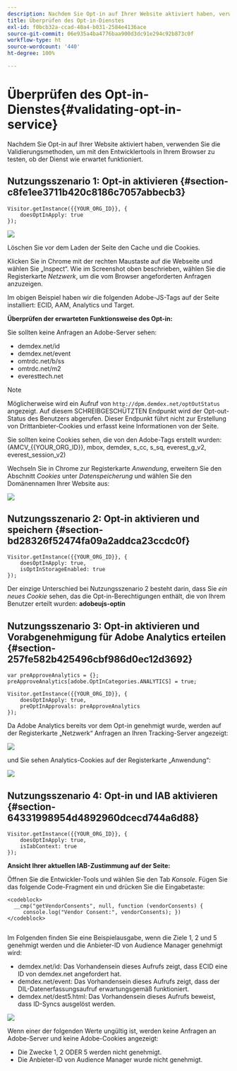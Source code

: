 ```yaml
---
description: Nachdem Sie Opt-in auf Ihrer Website aktiviert haben, verwenden Sie die Validierungsmethoden, um mit den Entwicklertools in Ihrem Browser zu testen, ob der Dienst wie erwartet funktioniert.
title: Überprüfen des Opt-in-Dienstes
exl-id: f0bcb32a-ccad-40a4-b031-2584e4136ace
source-git-commit: 06e935a4ba4776baa900d3dc91e294c92b873c0f
workflow-type: ht
source-wordcount: '440'
ht-degree: 100%

---
```


# Überprüfen des Opt-in-Dienstes{#validating-opt-in-service}

Nachdem Sie Opt-in auf Ihrer Website aktiviert haben, verwenden Sie die Validierungsmethoden, um mit den Entwicklertools in Ihrem Browser zu testen, ob der Dienst wie erwartet funktioniert.

## Nutzungsszenario 1: Opt-in aktivieren {#section-c8fe1ee3711b420c8186c7057abbecb3}

```
Visitor.getInstance({{YOUR_ORG_ID}}, { 
    doesOptInApply: true 
});
```

![](assets/use_case_1_1.png)

Löschen Sie vor dem Laden der Seite den Cache und die Cookies.

Klicken Sie in Chrome mit der rechten Maustaste auf die Webseite und wählen Sie „Inspect“. Wie im Screenshot oben beschrieben, wählen Sie die Registerkarte *Netzwerk*, um die vom Browser angeforderten Anfragen anzuzeigen.

Im obigen Beispiel haben wir die folgenden Adobe-JS-Tags auf der Seite installiert: ECID, AAM, Analytics und Target.

**Überprüfen der erwarteten Funktionsweise des Opt-in:**

Sie sollten keine Anfragen an Adobe-Server sehen:

* demdex.net/id
* demdex.net/event
* omtrdc.net/b/ss
* omtrdc.net/m2
* everesttech.net

>[!NOTE]
>
>Möglicherweise wird ein Aufruf von `http://dpm.demdex.net/optOutStatus` angezeigt. Auf diesem SCHREIBGESCHÜTZTEN Endpunkt wird der Opt-out-Status des Benutzers abgerufen. Dieser Endpunkt führt nicht zur Erstellung von Drittanbieter-Cookies und erfasst keine Informationen von der Seite.

Sie sollten keine Cookies sehen, die von den Adobe-Tags erstellt wurden: (AMCV_{{YOUR_ORG_ID}}, mbox, demdex, s_cc, s_sq, everest_g_v2, everest_session_v2)

Wechseln Sie in Chrome zur Registerkarte *Anwendung*, erweitern Sie den Abschnitt *Cookies* unter *Datenspeicherung* und wählen Sie den Domänennamen Ihrer Website aus:

![](assets/use_case_1_2.png)

## Nutzungsszenario 2: Opt-in aktivieren und speichern  {#section-bd28326f52474fa09a2addca23ccdc0f}

```
Visitor.getInstance({{YOUR_ORG_ID}}, { 
    doesOptInApply: true, 
    isOptInStorageEnabled: true 
});
```

Der einzige Unterschied bei Nutzungsszenario 2 besteht darin, dass Sie *ein neues Cookie* sehen, das die Opt-in-Berechtigungen enthält, die von Ihrem Benutzer erteilt wurden: **adobeujs-optin**

## Nutzungsszenario 3: Opt-in aktivieren und Vorabgenehmigung für Adobe Analytics erteilen  {#section-257fe582b425496cbf986d0ec12d3692}

```
var preApproveAnalytics = {}; 
preApproveAnalytics[adobe.OptInCategories.ANALYTICS] = true;

Visitor.getInstance({{YOUR_ORG_ID}}, { 
    doesOptInApply: true, 
    preOptInApprovals: preApproveAnalytics 
});
```

Da Adobe Analytics bereits vor dem Opt-in genehmigt wurde, werden auf der Registerkarte „Netzwerk“ Anfragen an Ihren Tracking-Server angezeigt:

![](assets/use_case_3_1.png)

und Sie sehen Analytics-Cookies auf der Registerkarte „Anwendung“:

![](assets/use_case_3_2.png)

## Nutzungsszenario 4: Opt-in und IAB aktivieren  {#section-64331998954d4892960dcecd744a6d88}

```
Visitor.getInstance({{YOUR_ORG_ID}}, { 
    doesOptInApply: true, 
    isIabContext: true 
});
```

**Ansicht Ihrer aktuellen IAB-Zustimmung auf der Seite:**

Öffnen Sie die Entwickler-Tools und wählen Sie den Tab *Konsole*. Fügen Sie das folgende Code-Fragment ein und drücken Sie die Eingabetaste:

```
<codeblock>
  __cmp("getVendorConsents", null, function (vendorConsents) { 
     console.log("Vendor Consent:", vendorConsents); }) 
</codeblock>  
  
```

Im Folgenden finden Sie eine Beispielausgabe, wenn die Ziele 1, 2 und 5 genehmigt werden und die Anbieter-ID von Audience Manager genehmigt wird:

* demdex.net/id: Das Vorhandensein dieses Aufrufs zeigt, dass ECID eine ID von demdex.net angefordert hat.
* demdex.net/event: Das Vorhandensein dieses Aufrufs zeigt, dass der DIL-Datenerfassungsaufruf erwartungsgemäß funktioniert.
* demdex.net/dest5.html: Das Vorhandensein dieses Aufrufs beweist, dass ID-Syncs ausgelöst werden.

![](assets/use_case_4_1.png)

Wenn einer der folgenden Werte ungültig ist, werden keine Anfragen an Adobe-Server und keine Adobe-Cookies angezeigt:

* Die Zwecke 1, 2 ODER 5 werden nicht genehmigt.
* Die Anbieter-ID von Audience Manager wurde nicht genehmigt.
